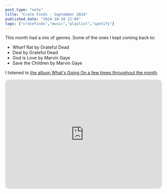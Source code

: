```yaml
---
post_type: "note" 
title: "Crate Finds - September 2024"
published_date: "2024-10-10 21:04"
tags: ["cratefinds","music","playlist","spotify"]
---
```


This month had a mix of genres. Some of the ones I kept coming back to:

- Wharf Rat by Grateful Dead
- Deal by Grateful Dead
- God is Love by Marvin Gaye
- Save the Children by Marvin Gaye

I listened to [the album What's Going On a few times throughout the month](/responses/marvin-gaye-whats-going-on/).

<iframe style="border-radius:12px" src="https://open.spotify.com/embed/playlist/1EsdYKLwNkmwR8s6uRyjHZ?utm_source=generator" width="100%" height="352" frameBorder="0" allowfullscreen="" allow="autoplay; clipboard-write; encrypted-media; fullscreen; picture-in-picture" loading="lazy"></iframe>